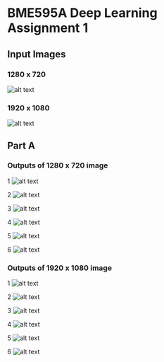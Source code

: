 # BME595A Deep Learning Assignment 1

## Input Images

### 1280 x 720
![alt text](https://github.com/ssk1991/BME595A-Deep-Learning/blob/master/Images/cb.jpg)

### 1920 x 1080
![alt text](https://github.com/ssk1991/BME595A-Deep-Learning/blob/master/Images/arsenal.jpg)

## Part A

### Outputs of 1280 x 720 image
1
![alt text](https://github.com/ssk1991/BME595A-Deep-Learning/blob/master/Images/output_1_1280x720.png)

2
![alt text](https://github.com/ssk1991/BME595A-Deep-Learning/blob/master/Images/output_2_1280x720.jpg)

3
![alt text](https://github.com/ssk1991/BME595A-Deep-Learning/blob/master/Images/output_3_1280x720.jpg)

4
![alt text](https://github.com/ssk1991/BME595A-Deep-Learning/blob/master/Images/output_4_1280x720.jpg)

5
![alt text](https://github.com/ssk1991/BME595A-Deep-Learning/blob/master/Images/output_5_1280x720.jpg)

6
![alt text](https://github.com/ssk1991/BME595A-Deep-Learning/blob/master/Images/output_6_1280x720.jpg)


### Outputs of 1920 x 1080 image

1
![alt text](https://github.com/ssk1991/BME595A-Deep-Learning/blob/master/Images/output_1_1920x1720.png)


2
![alt text](https://github.com/ssk1991/BME595A-Deep-Learning/blob/master/Images/output_2_1920x1720.jpg)


3
![alt text](https://github.com/ssk1991/BME595A-Deep-Learning/blob/master/Images/output_3_1920x1720.jpg)


4
![alt text](https://github.com/ssk1991/BME595A-Deep-Learning/blob/master/Images/output_4_1920x1720.jpg)


5
![alt text](https://github.com/ssk1991/BME595A-Deep-Learning/blob/master/Images/output_5_1920x1720.jpg)


6
![alt text](https://github.com/ssk1991/BME595A-Deep-Learning/blob/master/Images/output_6_1920x1720.jpg)
